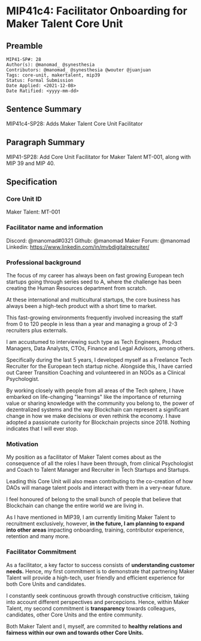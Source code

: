 # MIP41c4: Facilitator Onboarding for Maker Talent Core Unit

## Preamble

```
MIP41-SP#: 28
Author(s): @manomad_ @synesthesia
Contributors: @manomad_ @synesthesia @wouter @juanjuan
Tags: core-unit, makertalent, mip39
Status: Formal Submission
Date Applied: <2021-12-08>
Date Ratified: <yyyy-mm-dd>
```

## Sentence Summary

MIP41c4-SP28: Adds Maker Talent Core Unit Facilitator

## Paragraph Summary

MIP41-SP28: Add Core Unit Facilitator for Maker Talent MT-001, along with MIP 39 and MIP 40.

## Specification

### Core Unit ID

Maker Talent: MT-001

### Facilitator name and information

Discord: @manomad#0321
Github: @manomad
Maker Forum: @manomad 
Linkedin: https://www.linkedin.com/in/mvbdigitalrecruiter/

### Professional background

The focus of my career has always been on fast growing European tech startups going through series seed to A, where the challenge has been creating the Human Resources department from scratch. 

At these international and multicultural startups, the core business has always been a high-tech product with a short time to market. 

This fast-growing environments frequently involved increasing the staff from 0 to 120 people in less than a year and managing a group of 2-3 recruiters plus externals.

I am accustumed to interviewing such type as Tech Engineers, Product Managers, Data Analysts, CTOs, Finance and Legal Advisors, among others.

Specifically during the last 5 years, I developed myself as a Freelance Tech Recruiter for the European tech startup niche. Alongside this, I have carried out Career Transition Coaching and volunteered in an NGOs as a Clinical Psychologist.

By working closely with people from all areas of the Tech sphere, I have embarked on life-changing "learnings" like the importance of returning value or sharing knowledge with the community you belong to, the power of dezentralized systems and the way Blockchain can represent a significant change in how we make decisions or even rethink the economy. I have adopted a passionate curiority for Blockchain projects since 2018. Nothing indicates that I will ever stop.

### Motivation

My position as a facilitator of Maker Talent comes about as the consequence of all the roles I have been through, from clinical Psychologist and Coach to Talent Manager and Recruiter in Tech Startups and Startups.

Leading this Core Unit will also mean contributing to the co-creation of how DAOs will manage talent pools and interact with them in a very-near future.

I feel honoured of belong to the small bunch of people that believe that Blockchain can change the entire world we are living in.

As I have mentioned in MIP39, I am currently limiting Maker Talent to recruitment exclusively, however, **in the future, I am planning to expand into other areas** impacting onboarding, training, contributor experience, retention and many more.

### Facilitator Commitment

As a facilitator, a key factor to success consists of **understanding customer needs.** Hence, my first commitment is to demonstrate that partnering Maker Talent will provide a high-tech, user friendly and efficient experience for both Core Units and candidates.

I constantly seek continuous growth through constructive criticism, taking into account different perspectives and percepcions. Hence, within Maker Talent, my second commitment is **transparency** towards colleagues, candidates, other Core Units and the entire community. 

Both Maker Talent and I, myself, are commited to **healthy relations and fairness within our own and towards other Core Units.**

